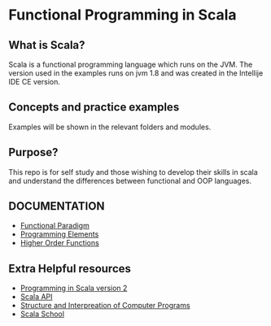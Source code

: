 
# Functional Programming in Scala

## What is Scala?
Scala is a functional programming language which runs on the JVM. The version used in the examples runs on jvm 1.8 and was created in the Intellije IDE CE version.

## Concepts and practice examples
Examples will be shown in the relevant folders and modules.

## Purpose?
This repo is for self study and those wishing to develop their skills in scala and understand the differences between functional and OOP languages.

## DOCUMENTATION
- [Functional Paradigm](documentation/FunctionalParadigm.md)
- [Programming Elements](documentation/ProgrammingElements.md)
- [Higher Order Functions](documentation/HigherOrderFunctions.md)

## Extra Helpful resources
- [Programming in Scala version 2](http://ccfit.nsu.ru/~den/Scala/programming_in_scala_2nd.pdf)
- [Scala API](http://www.scala-lang.org/api/current/)
- [Structure and Interpreation of Computer Programs](https://mitpress.mit.edu/sicp/full-text/book/book.html)
- [Scala School](http://twitter.github.com/scala_school/)